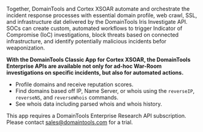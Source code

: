 Together, DomainTools and Cortex XSOAR automate and orchestrate the incident response processes with essential domain profile, web crawl, SSL, and infrastructure dat delivered by the DomainTools Iris Investigate API. SOCs can create custom, automated workflows to trigger Indicator of Compromise (IoC) investigations, block threats based on connected infrastructure, and identify potentially malicious incidents befor weaponization.

**With the DomainTools Classic App for Cortex XSOAR, the DomainTools Enterprise APIs are available not only for ad-hoc War-Room investigations on specific incidents, but also for automated actions.**

- Profile domains and receive reputation scores.
- Find domains based off IP, Name Server, or whois using the `reverseIP`, `reverseNS`, and `reverseWhois` commands.
- See whois data including parsed whois and whois history. 

This app requires a DomainTools Enterprise Research API subscription. Please contact <sales@domaintools.com> for a trial.
